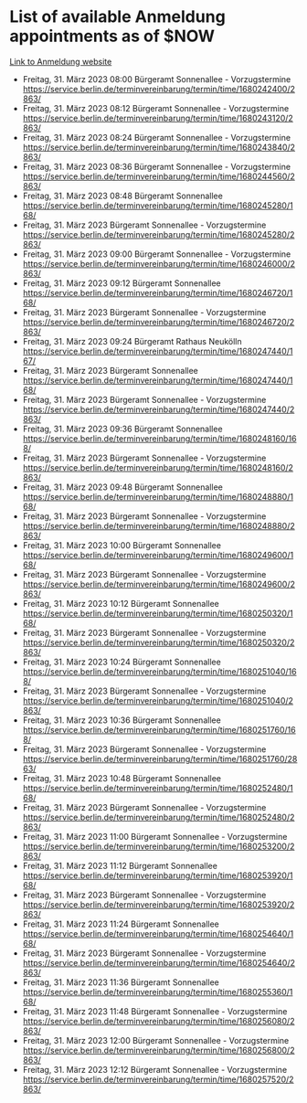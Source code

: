 # List of available Anmeldung appointments as of $NOW
[Link to Anmeldung website](https://service.berlin.de/terminvereinbarung/termin/tag.php?termin=1&anliegen[]=120686&dienstleisterlist=122210,122217,327316,122219,327312,122227,327314,122231,327346,122243,327348,122254,122252,329742,122260,329745,122262,329748,122271,327278,122273,327274,122277,327276,330436,122280,327294,122282,327290,122284,327292,122291,327270,122285,327266,122286,327264,122296,327268,150230,329760,122297,327286,122294,327284,122312,329763,122314,329775,122304,327330,122311,327334,122309,327332,317869,122281,327352,122279,329772,122283,122276,327324,122274,327326,122267,329766,122246,327318,122251,327320,122257,327322,122208,327298,122226,327300&herkunft=http%3A%2F%2Fservice.berlin.de%2Fdienstleistung%2F120686%2F)
- Freitag, 31. März 2023 08:00 Bürgeramt Sonnenallee - Vorzugstermine https://service.berlin.de/terminvereinbarung/termin/time/1680242400/2863/
- Freitag, 31. März 2023 08:12 Bürgeramt Sonnenallee - Vorzugstermine https://service.berlin.de/terminvereinbarung/termin/time/1680243120/2863/
- Freitag, 31. März 2023 08:24 Bürgeramt Sonnenallee - Vorzugstermine https://service.berlin.de/terminvereinbarung/termin/time/1680243840/2863/
- Freitag, 31. März 2023 08:36 Bürgeramt Sonnenallee - Vorzugstermine https://service.berlin.de/terminvereinbarung/termin/time/1680244560/2863/
- Freitag, 31. März 2023 08:48 Bürgeramt Sonnenallee https://service.berlin.de/terminvereinbarung/termin/time/1680245280/168/
- Freitag, 31. März 2023  Bürgeramt Sonnenallee - Vorzugstermine https://service.berlin.de/terminvereinbarung/termin/time/1680245280/2863/
- Freitag, 31. März 2023 09:00 Bürgeramt Sonnenallee - Vorzugstermine https://service.berlin.de/terminvereinbarung/termin/time/1680246000/2863/
- Freitag, 31. März 2023 09:12 Bürgeramt Sonnenallee https://service.berlin.de/terminvereinbarung/termin/time/1680246720/168/
- Freitag, 31. März 2023  Bürgeramt Sonnenallee - Vorzugstermine https://service.berlin.de/terminvereinbarung/termin/time/1680246720/2863/
- Freitag, 31. März 2023 09:24 Bürgeramt Rathaus Neukölln https://service.berlin.de/terminvereinbarung/termin/time/1680247440/167/
- Freitag, 31. März 2023  Bürgeramt Sonnenallee https://service.berlin.de/terminvereinbarung/termin/time/1680247440/168/
- Freitag, 31. März 2023  Bürgeramt Sonnenallee - Vorzugstermine https://service.berlin.de/terminvereinbarung/termin/time/1680247440/2863/
- Freitag, 31. März 2023 09:36 Bürgeramt Sonnenallee https://service.berlin.de/terminvereinbarung/termin/time/1680248160/168/
- Freitag, 31. März 2023  Bürgeramt Sonnenallee - Vorzugstermine https://service.berlin.de/terminvereinbarung/termin/time/1680248160/2863/
- Freitag, 31. März 2023 09:48 Bürgeramt Sonnenallee https://service.berlin.de/terminvereinbarung/termin/time/1680248880/168/
- Freitag, 31. März 2023  Bürgeramt Sonnenallee - Vorzugstermine https://service.berlin.de/terminvereinbarung/termin/time/1680248880/2863/
- Freitag, 31. März 2023 10:00 Bürgeramt Sonnenallee https://service.berlin.de/terminvereinbarung/termin/time/1680249600/168/
- Freitag, 31. März 2023  Bürgeramt Sonnenallee - Vorzugstermine https://service.berlin.de/terminvereinbarung/termin/time/1680249600/2863/
- Freitag, 31. März 2023 10:12 Bürgeramt Sonnenallee https://service.berlin.de/terminvereinbarung/termin/time/1680250320/168/
- Freitag, 31. März 2023  Bürgeramt Sonnenallee - Vorzugstermine https://service.berlin.de/terminvereinbarung/termin/time/1680250320/2863/
- Freitag, 31. März 2023 10:24 Bürgeramt Sonnenallee https://service.berlin.de/terminvereinbarung/termin/time/1680251040/168/
- Freitag, 31. März 2023  Bürgeramt Sonnenallee - Vorzugstermine https://service.berlin.de/terminvereinbarung/termin/time/1680251040/2863/
- Freitag, 31. März 2023 10:36 Bürgeramt Sonnenallee https://service.berlin.de/terminvereinbarung/termin/time/1680251760/168/
- Freitag, 31. März 2023  Bürgeramt Sonnenallee - Vorzugstermine https://service.berlin.de/terminvereinbarung/termin/time/1680251760/2863/
- Freitag, 31. März 2023 10:48 Bürgeramt Sonnenallee https://service.berlin.de/terminvereinbarung/termin/time/1680252480/168/
- Freitag, 31. März 2023  Bürgeramt Sonnenallee - Vorzugstermine https://service.berlin.de/terminvereinbarung/termin/time/1680252480/2863/
- Freitag, 31. März 2023 11:00 Bürgeramt Sonnenallee - Vorzugstermine https://service.berlin.de/terminvereinbarung/termin/time/1680253200/2863/
- Freitag, 31. März 2023 11:12 Bürgeramt Sonnenallee https://service.berlin.de/terminvereinbarung/termin/time/1680253920/168/
- Freitag, 31. März 2023  Bürgeramt Sonnenallee - Vorzugstermine https://service.berlin.de/terminvereinbarung/termin/time/1680253920/2863/
- Freitag, 31. März 2023 11:24 Bürgeramt Sonnenallee https://service.berlin.de/terminvereinbarung/termin/time/1680254640/168/
- Freitag, 31. März 2023  Bürgeramt Sonnenallee - Vorzugstermine https://service.berlin.de/terminvereinbarung/termin/time/1680254640/2863/
- Freitag, 31. März 2023 11:36 Bürgeramt Sonnenallee https://service.berlin.de/terminvereinbarung/termin/time/1680255360/168/
- Freitag, 31. März 2023 11:48 Bürgeramt Sonnenallee - Vorzugstermine https://service.berlin.de/terminvereinbarung/termin/time/1680256080/2863/
- Freitag, 31. März 2023 12:00 Bürgeramt Sonnenallee - Vorzugstermine https://service.berlin.de/terminvereinbarung/termin/time/1680256800/2863/
- Freitag, 31. März 2023 12:12 Bürgeramt Sonnenallee - Vorzugstermine https://service.berlin.de/terminvereinbarung/termin/time/1680257520/2863/

